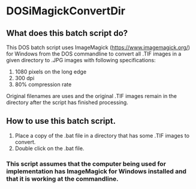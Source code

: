 # DOSiMagickConvertDir

## What does this batch script do?

This DOS batch script uses ImageMagick (https://www.imagemagick.org/) for Windows from the DOS commandline to convert all .TIF images in a given directory to .JPG images with following specifications:

1. 1080 pixels on the long edge
2. 300 dpi
3. 80% compression rate

Original filenames are uses and the original .TIF images remain in the directory after the script has finished processing.

## How to use this batch script.

1. Place a copy of the .bat file in a directory that has some .TIF images to convert.
2. Double click on the .bat file.

### This script assumes that the computer being used for implementation has ImageMagick for Windows installed and that it is working at the commandline.
